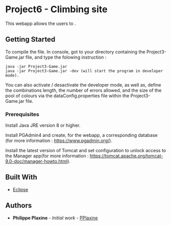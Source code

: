 # Project6 - Climbing site

This webapp allows the users to .

## Getting Started

To compile the file. In console, got to your directory containing the Project3-Game.jar file, and type the folowing instruction : 
	
	java -jar Project3-Game.jar
	java -jar Project3-Game.jar -dev (will start the program in developer mode). 

You can also activate / desactivate the developer mode, as well as, define the combinations length, the number of errors allowed, and the size of the pool of colours via the dataConfig.properties file within the Project3-Game.jar file.  


### Prerequisites

Install Java JRE version 8 or higher.

Install PGAdmin4 and create, for the webapp, a corresponding database (for more information : https://www.pgadmin.org/). 

Install the latest version of Tomcat and set configuration to unlock access to the Manager app(for more information : https://tomcat.apache.org/tomcat-9.0-doc/manager-howto.html). 

## Built With

* [Eclipse](https://www.eclipse.org/documentation/)

## Authors

* **Philippe Plaxine** - *Initial work* - [PPlaxine](https://github.com/pplaxine)
